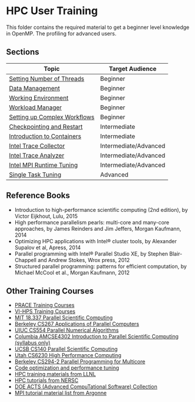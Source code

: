 # HPC User Training
This folder contains the required material to get a beginner level knowledge in OpenMP. The profiling for advanced users. 

## Sections

| Topic                                                                 | Target Audience       |
| --------------------------------------------------------------------- | --------------------- |
| [Setting Number of Threads](01-thread-num.md)                         | Beginner              |
| [Data Management](02-data-management.md)                              | Beginner              |
| [Working Environment](03-working-environment.md)                      | Beginner              |
| [Workload Manager](04-workload-manager.md)                            | Beginner              |
| [Setting up Complex Workflows](05-setting-up-complex-workflows.md)    | Beginner              |
| [Checkpointing and Restart](06-checkpointing-and-restart.md)          | Intermediate          |
| [Introduction to Containers](07-introduction-to-containers.md)        | Intermediate          |
| [Intel Trace Collector](08-intel-trace-collector.md)                  | Intermediate/Advanced |
| [Intel Trace Analyzer](09-intel-trace-analyzer.md)                    | Intermediate/Advanced |
| [Intel MPI Runtime Tuning](10-mpi-runtime-tuning.md)                  | Intermediate/Advanced |
| [Single Task Tuning](11-single-task-tuning.md)                        | Advanced              |

## Reference Books
* Introduction to high-performance scientific computing (2nd edition), by Victor Eijkhout, Lulu, 2015
* High performance parallelism pearls: multi-core and many-core approaches, by James Reinders and Jim Jeffers, Morgan Kaufmann, 2014
* Optimizing HPC applications with Intel® cluster tools, by Alexander Supalov et al, Apress, 2014
* Parallel programming with Intel® Parallel Studio XE, by Stephen Blair-Chappell and Andrew Stokes, Wrox press, 2012
* Structured parallel programming: patterns for efficient computation, by Michael McCool et al., Morgan Kaufmann, 2012

## Other Training Courses
* [PRACE Training Courses](http://www.training.prace-ri.eu)
* [VI-HPS Training Courses](http://www.vi-hps.org/training/)
* [MIT 18.337  Parallel Scientific Computing](http://www-math.mit.edu/~edelman/18.337/)
* [Berkeley CS267  Applications of Parallel Computers](http://www.cs.berkeley.edu/~yelick/cs267/)
* [UIUC CS554  Parallel Numerical Algorithms](http://www.cse.uiuc.edu/courses/cs554/index.html)
* [Columbia AMCSE4302  Introduction to Parallel Scientific Computing (syllabus only)](http://www.cvn.columbia.edu/Courses/Fall2006/AMCSE4302.html)
* [UCSB CS140  Parallel Scientific Computing](http://www.cs.ucsb.edu/~gilbert/cs140Win2008/homepage.html)
* [Utah CS6230  High Performance Computing](http://www.cs.utah.edu/classes/cs6230/)
* [Berkeley CS294-2  Parallel Programming for Multicore](http://www.cs.berkeley.edu/~yelick/cs194f07/)
* [Code optimization and performance tuning](http://www.csc.fi/english/csc/courses/archive/codeoptimization)
* [HPC training materials from LLNL](https://computing.llnl.gov/?set=training&amp;page=index#training_materials)
* [HPC tutorials from NERSC](http://hpcf.nersc.gov/nusers/help/tutorials/)
* [DOE ACTS (Advanced CompuTational Software) Collection](http://acts.nersc.gov/)
* [MPI tutorial material list from Argonne](http://www-unix.mcs.anl.gov/mpi/tutorial/)

